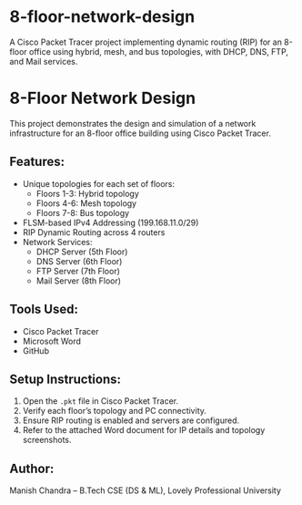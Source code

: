 # 8-floor-network-design
A Cisco Packet Tracer project implementing dynamic routing (RIP) for an 8-floor office using hybrid, mesh, and bus topologies, with DHCP, DNS, FTP, and Mail services.
# 8-Floor Network Design

This project demonstrates the design and simulation of a network infrastructure for an 8-floor office building using Cisco Packet Tracer.

## Features:
- Unique topologies for each set of floors:
  - Floors 1-3: Hybrid topology
  - Floors 4-6: Mesh topology
  - Floors 7-8: Bus topology
- FLSM-based IPv4 Addressing (199.168.11.0/29)
- RIP Dynamic Routing across 4 routers
- Network Services:
  - DHCP Server (5th Floor)
  - DNS Server (6th Floor)
  - FTP Server (7th Floor)
  - Mail Server (8th Floor)

## Tools Used:
- Cisco Packet Tracer
- Microsoft Word
- GitHub

## Setup Instructions:
1. Open the `.pkt` file in Cisco Packet Tracer.
2. Verify each floor’s topology and PC connectivity.
3. Ensure RIP routing is enabled and servers are configured.
4. Refer to the attached Word document for IP details and topology screenshots.

## Author:
Manish Chandra – B.Tech CSE (DS & ML), Lovely Professional University

